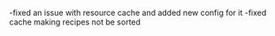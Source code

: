 -fixed an issue with resource cache and added new config for it
-fixed cache making recipes not be sorted